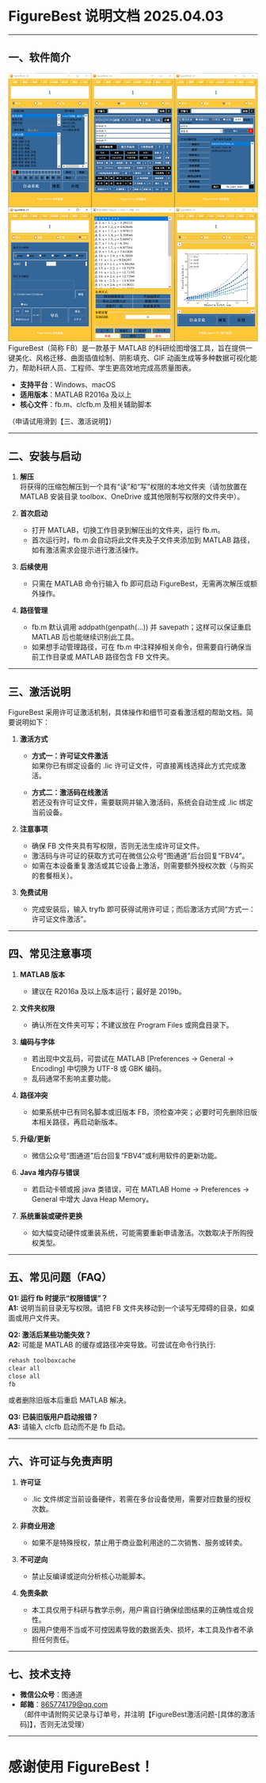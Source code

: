 # FigureBest 说明文档 2025.04.03

---

## 一、软件简介

![](./images/FB4dot7.png)
FigureBest（简称 FB）是一款基于 MATLAB 的科研绘图增强工具，旨在提供一键美化、风格迁移、曲面插值绘制、阴影填充、GIF 动画生成等多种数据可视化能力，帮助科研人员、工程师、学生更高效地完成高质量图表。

- **支持平台**：Windows、macOS  
- **适用版本**：MATLAB R2016a 及以上  
- **核心文件**：fb.m、clcfb.m 及相关辅助脚本

（申请试用滑到【三、激活说明】）



---

## 二、安装与启动

1. **解压**  
   将获得的压缩包解压到一个具有“读”和“写”权限的本地文件夹（请勿放置在 MATLAB 安装目录 toolbox、OneDrive 或其他限制写权限的文件夹中）。

2. **首次启动**  
   - 打开 MATLAB，切换工作目录到解压出的文件夹，运行 fb.m。  
   - 首次运行时，fb.m 会自动将此文件夹及子文件夹添加到 MATLAB 路径，如有激活需求会提示进行激活操作。

3. **后续使用**  
   - 只需在 MATLAB 命令行输入 fb 即可启动 FigureBest，无需再次解压或额外操作。

4. **路径管理**  
   - fb.m 默认调用 addpath(genpath(...)) 并 savepath；这样可以保证重启 MATLAB 后也能继续识别此工具。  
   - 如果想手动管理路径，可在 fb.m 中注释掉相关命令，但需要自行确保当前工作目录或 MATLAB 路径包含 FB 文件夹。

---

## 三、激活说明

FigureBest 采用许可证激活机制，具体操作和细节可查看激活框的帮助文档。简要说明如下：

1. **激活方式**

   - **方式一：许可证文件激活**  
     如果你已有绑定设备的 .lic 许可证文件，可直接离线选择此方式完成激活。
   
   - **方式二：激活码在线激活**  
     若还没有许可证文件，需要联网并输入激活码，系统会自动生成 .lic 绑定当前设备。

2. **注意事项**

   - 确保 FB 文件夹具有写权限，否则无法生成许可证文件。  
   - 激活码与许可证的获取方式可在微信公众号“图通道”后台回复“FBV4”。  
   - 如需在本设备重复激活或其它设备上激活，则需要额外授权次数（与购买的套餐相关）。

3. **免费试用**

   - 完成安装后，输入 tryfb 即可获得试用许可证；而后激活方式同“方式一：许可证文件激活”。

---

## 四、常见注意事项

1. **MATLAB 版本**  
   - 建议在 R2016a 及以上版本运行；最好是 2019b。

2. **文件夹权限**  
   - 确认所在文件夹可写；不建议放在 Program Files 或网盘目录下。

3. **编码与字体**  
   - 若出现中文乱码，可尝试在 MATLAB [Preferences → General → Encoding] 中切换为 UTF-8 或 GBK 编码。  
   - 乱码通常不影响主要功能。

4. **路径冲突**  
   - 如果系统中已有同名脚本或旧版本 FB，须检查冲突；必要时可先删除旧版本相关路径，再启动新版本。

5. **升级/更新**  
   - 微信公众号“图通道”后台回复“FBV4”或利用软件的更新功能。

6. **Java 堆内存与错误**  
   - 若启动卡顿或报 java 类错误，可在 MATLAB Home → Preferences → General 中增大 Java Heap Memory。

7. **系统重装或硬件更换**  
   - 如大幅变动硬件或重装系统，可能需要重新申请激活。次数取决于所购授权类型。

---

## 五、常见问题（FAQ）

**Q1: 运行 fb 时提示“权限错误”？**  
**A1:** 说明当前目录无写权限。请把 FB 文件夹移动到一个读写无障碍的目录，如桌面或用户文件夹。

**Q2: 激活后某些功能失效？**  
**A2:** 可能是 MATLAB 的缓存或路径冲突导致。可尝试在命令行执行:
```
rehash toolboxcache 
clear all 
close all
fb
```


或者删除旧版本后重启 MATLAB 解决。

**Q3: 已装旧版用户启动报错？**  
**A3:** 请输入 clcfb 启动而不是 fb 启动。

---

## 六、许可证与免责声明

1. **许可证**  
   - .lic 文件绑定当前设备硬件，若需在多台设备使用，需要对应数量的授权次数。

2. **非商业用途**  
   - 如果不是特殊授权，禁止用于商业盈利用途的二次销售、服务或转卖。

3. **不可逆向**  
   - 禁止反编译或逆向分析核心功能脚本。

4. **免责条款**  
   - 本工具仅用于科研与教学示例，用户需自行确保绘图结果的正确性或合规性。  
   - 因用户使用不当或不可控因素导致的数据丢失、损坏，本工具及作者不承担任何责任。

---

## 七、技术支持

- **微信公众号**：图通道  
- **邮箱**：865774179@qq.com  
  （邮件中请附购买记录与订单号，并注明【FigureBest激活问题-[具体的激活码]】，否则无法受理）

---

# 感谢使用 FigureBest！


